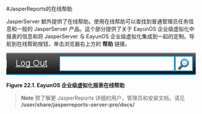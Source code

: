 #JasperReports的在线帮助

JasperServer 额外提供了在线帮助。使用在线帮助可以查找到普通管理员任务信息和一般的 JasperServer 产品。这个部分提供了关于 EayunOS 企业级虚拟化中报表的信息和将 JasperServer 与 EayunOS 企业级虚拟化集成到一起的定制。导航到在线帮助按钮，单击浏览器右上方的 **帮助** 链接。

![online help](../images/EayunOS_Reports_OnlineHelp.png)

**Figure 22.1. EayunOS 企业级虚拟化报表在线帮助**

> **Note**
> 预了解更 JasperReports 详细的用户，管理员和安装文档，请见 **/user/share/jasperreports-server-pro/docs/**

